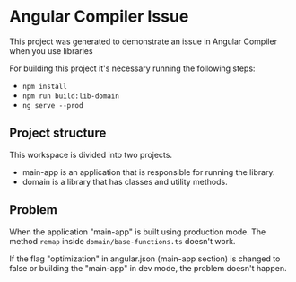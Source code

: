 # Angular Compiler Issue

This project was generated to demonstrate an issue in Angular Compiler when you use libraries

For building this project it's necessary running the following steps:

* `npm install`
* `npm run build:lib-domain`
* `ng serve --prod`

## Project structure

This workspace is divided into two projects.

* main-app is an application that is responsible for running the library.
* domain is a library that has classes and utility methods.

## Problem

When the application "main-app" is built using production mode. The method `remap` inside `domain/base-functions.ts` doesn't work.

If the flag "optimization" in angular.json (main-app section) is changed to false or building the "main-app" in dev mode, the problem doesn't happen.